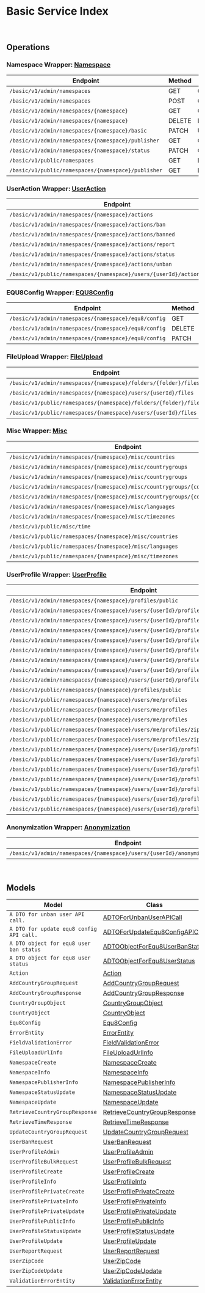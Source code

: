 # Basic Service Index

&nbsp;  

## Operations

### Namespace Wrapper:  [Namespace](../AccelByte.Sdk/Api/Basic/Wrapper/Namespace.cs)
| Endpoint | Method | ID | Class | Example |
|---|---|---|---|---|
| `/basic/v1/admin/namespaces` | GET | GetNamespaces | [GetNamespaces](../AccelByte.Sdk/Api/Basic/Operation/Namespace/GetNamespaces.cs) | [GetNamespaces](../samples/AccelByte.Sdk.Sample.Cli/ApiCommand/Basic/Namespace/GetNamespaces.cs) |
| `/basic/v1/admin/namespaces` | POST | CreateNamespace | [CreateNamespace](../AccelByte.Sdk/Api/Basic/Operation/Namespace/CreateNamespace.cs) | [CreateNamespace](../samples/AccelByte.Sdk.Sample.Cli/ApiCommand/Basic/Namespace/CreateNamespace.cs) |
| `/basic/v1/admin/namespaces/{namespace}` | GET | GetNamespace | [GetNamespace](../AccelByte.Sdk/Api/Basic/Operation/Namespace/GetNamespace.cs) | [GetNamespace](../samples/AccelByte.Sdk.Sample.Cli/ApiCommand/Basic/Namespace/GetNamespace.cs) |
| `/basic/v1/admin/namespaces/{namespace}` | DELETE | DeleteNamespace | [DeleteNamespace](../AccelByte.Sdk/Api/Basic/Operation/Namespace/DeleteNamespace.cs) | [DeleteNamespace](../samples/AccelByte.Sdk.Sample.Cli/ApiCommand/Basic/Namespace/DeleteNamespace.cs) |
| `/basic/v1/admin/namespaces/{namespace}/basic` | PATCH | UpdateNamespace | [UpdateNamespace](../AccelByte.Sdk/Api/Basic/Operation/Namespace/UpdateNamespace.cs) | [UpdateNamespace](../samples/AccelByte.Sdk.Sample.Cli/ApiCommand/Basic/Namespace/UpdateNamespace.cs) |
| `/basic/v1/admin/namespaces/{namespace}/publisher` | GET | GetNamespacePublisher | [GetNamespacePublisher](../AccelByte.Sdk/Api/Basic/Operation/Namespace/GetNamespacePublisher.cs) | [GetNamespacePublisher](../samples/AccelByte.Sdk.Sample.Cli/ApiCommand/Basic/Namespace/GetNamespacePublisher.cs) |
| `/basic/v1/admin/namespaces/{namespace}/status` | PATCH | ChangeNamespaceStatus | [ChangeNamespaceStatus](../AccelByte.Sdk/Api/Basic/Operation/Namespace/ChangeNamespaceStatus.cs) | [ChangeNamespaceStatus](../samples/AccelByte.Sdk.Sample.Cli/ApiCommand/Basic/Namespace/ChangeNamespaceStatus.cs) |
| `/basic/v1/public/namespaces` | GET | PublicGetNamespaces | [PublicGetNamespaces](../AccelByte.Sdk/Api/Basic/Operation/Namespace/PublicGetNamespaces.cs) | [PublicGetNamespaces](../samples/AccelByte.Sdk.Sample.Cli/ApiCommand/Basic/Namespace/PublicGetNamespaces.cs) |
| `/basic/v1/public/namespaces/{namespace}/publisher` | GET | PublicGetNamespacePublisher | [PublicGetNamespacePublisher](../AccelByte.Sdk/Api/Basic/Operation/Namespace/PublicGetNamespacePublisher.cs) | [PublicGetNamespacePublisher](../samples/AccelByte.Sdk.Sample.Cli/ApiCommand/Basic/Namespace/PublicGetNamespacePublisher.cs) |

### UserAction Wrapper:  [UserAction](../AccelByte.Sdk/Api/Basic/Wrapper/UserAction.cs)
| Endpoint | Method | ID | Class | Example |
|---|---|---|---|---|
| `/basic/v1/admin/namespaces/{namespace}/actions` | GET | GetActions | [GetActions](../AccelByte.Sdk/Api/Basic/Operation/UserAction/GetActions.cs) | [GetActions](../samples/AccelByte.Sdk.Sample.Cli/ApiCommand/Basic/UserAction/GetActions.cs) |
| `/basic/v1/admin/namespaces/{namespace}/actions/ban` | POST | BanUsers | [BanUsers](../AccelByte.Sdk/Api/Basic/Operation/UserAction/BanUsers.cs) | [BanUsers](../samples/AccelByte.Sdk.Sample.Cli/ApiCommand/Basic/UserAction/BanUsers.cs) |
| `/basic/v1/admin/namespaces/{namespace}/actions/banned` | GET | GetBannedUsers | [GetBannedUsers](../AccelByte.Sdk/Api/Basic/Operation/UserAction/GetBannedUsers.cs) | [GetBannedUsers](../samples/AccelByte.Sdk.Sample.Cli/ApiCommand/Basic/UserAction/GetBannedUsers.cs) |
| `/basic/v1/admin/namespaces/{namespace}/actions/report` | POST | ReportUser | [ReportUser](../AccelByte.Sdk/Api/Basic/Operation/UserAction/ReportUser.cs) | [ReportUser](../samples/AccelByte.Sdk.Sample.Cli/ApiCommand/Basic/UserAction/ReportUser.cs) |
| `/basic/v1/admin/namespaces/{namespace}/actions/status` | GET | GetUserStatus | [GetUserStatus](../AccelByte.Sdk/Api/Basic/Operation/UserAction/GetUserStatus.cs) | [GetUserStatus](../samples/AccelByte.Sdk.Sample.Cli/ApiCommand/Basic/UserAction/GetUserStatus.cs) |
| `/basic/v1/admin/namespaces/{namespace}/actions/unban` | POST | UnBanUsers | [UnBanUsers](../AccelByte.Sdk/Api/Basic/Operation/UserAction/UnBanUsers.cs) | [UnBanUsers](../samples/AccelByte.Sdk.Sample.Cli/ApiCommand/Basic/UserAction/UnBanUsers.cs) |
| `/basic/v1/public/namespaces/{namespace}/users/{userId}/actions/report` | POST | PublicReportUser | [PublicReportUser](../AccelByte.Sdk/Api/Basic/Operation/UserAction/PublicReportUser.cs) | [PublicReportUser](../samples/AccelByte.Sdk.Sample.Cli/ApiCommand/Basic/UserAction/PublicReportUser.cs) |

### EQU8Config Wrapper:  [EQU8Config](../AccelByte.Sdk/Api/Basic/Wrapper/EQU8Config.cs)
| Endpoint | Method | ID | Class | Example |
|---|---|---|---|---|
| `/basic/v1/admin/namespaces/{namespace}/equ8/config` | GET | GetConfig | [GetConfig](../AccelByte.Sdk/Api/Basic/Operation/EQU8Config/GetConfig.cs) | [GetConfig](../samples/AccelByte.Sdk.Sample.Cli/ApiCommand/Basic/EQU8Config/GetConfig.cs) |
| `/basic/v1/admin/namespaces/{namespace}/equ8/config` | DELETE | DeleteConfig | [DeleteConfig](../AccelByte.Sdk/Api/Basic/Operation/EQU8Config/DeleteConfig.cs) | [DeleteConfig](../samples/AccelByte.Sdk.Sample.Cli/ApiCommand/Basic/EQU8Config/DeleteConfig.cs) |
| `/basic/v1/admin/namespaces/{namespace}/equ8/config` | PATCH | UpdateConfig | [UpdateConfig](../AccelByte.Sdk/Api/Basic/Operation/EQU8Config/UpdateConfig.cs) | [UpdateConfig](../samples/AccelByte.Sdk.Sample.Cli/ApiCommand/Basic/EQU8Config/UpdateConfig.cs) |

### FileUpload Wrapper:  [FileUpload](../AccelByte.Sdk/Api/Basic/Wrapper/FileUpload.cs)
| Endpoint | Method | ID | Class | Example |
|---|---|---|---|---|
| `/basic/v1/admin/namespaces/{namespace}/folders/{folder}/files` | POST | GeneratedUploadUrl | [GeneratedUploadUrl](../AccelByte.Sdk/Api/Basic/Operation/FileUpload/GeneratedUploadUrl.cs) | [GeneratedUploadUrl](../samples/AccelByte.Sdk.Sample.Cli/ApiCommand/Basic/FileUpload/GeneratedUploadUrl.cs) |
| `/basic/v1/admin/namespaces/{namespace}/users/{userId}/files` | POST | GeneratedUserUploadContentUrl | [GeneratedUserUploadContentUrl](../AccelByte.Sdk/Api/Basic/Operation/FileUpload/GeneratedUserUploadContentUrl.cs) | [GeneratedUserUploadContentUrl](../samples/AccelByte.Sdk.Sample.Cli/ApiCommand/Basic/FileUpload/GeneratedUserUploadContentUrl.cs) |
| `/basic/v1/public/namespaces/{namespace}/folders/{folder}/files` | POST | PublicGeneratedUploadUrl | [PublicGeneratedUploadUrl](../AccelByte.Sdk/Api/Basic/Operation/FileUpload/PublicGeneratedUploadUrl.cs) | [PublicGeneratedUploadUrl](../samples/AccelByte.Sdk.Sample.Cli/ApiCommand/Basic/FileUpload/PublicGeneratedUploadUrl.cs) |
| `/basic/v1/public/namespaces/{namespace}/users/{userId}/files` | POST | PublicGeneratedUserUploadContentUrl | [PublicGeneratedUserUploadContentUrl](../AccelByte.Sdk/Api/Basic/Operation/FileUpload/PublicGeneratedUserUploadContentUrl.cs) | [PublicGeneratedUserUploadContentUrl](../samples/AccelByte.Sdk.Sample.Cli/ApiCommand/Basic/FileUpload/PublicGeneratedUserUploadContentUrl.cs) |

### Misc Wrapper:  [Misc](../AccelByte.Sdk/Api/Basic/Wrapper/Misc.cs)
| Endpoint | Method | ID | Class | Example |
|---|---|---|---|---|
| `/basic/v1/admin/namespaces/{namespace}/misc/countries` | GET | GetCountries | [GetCountries](../AccelByte.Sdk/Api/Basic/Operation/Misc/GetCountries.cs) | [GetCountries](../samples/AccelByte.Sdk.Sample.Cli/ApiCommand/Basic/Misc/GetCountries.cs) |
| `/basic/v1/admin/namespaces/{namespace}/misc/countrygroups` | GET | GetCountryGroups | [GetCountryGroups](../AccelByte.Sdk/Api/Basic/Operation/Misc/GetCountryGroups.cs) | [GetCountryGroups](../samples/AccelByte.Sdk.Sample.Cli/ApiCommand/Basic/Misc/GetCountryGroups.cs) |
| `/basic/v1/admin/namespaces/{namespace}/misc/countrygroups` | POST | AddCountryGroup | [AddCountryGroup](../AccelByte.Sdk/Api/Basic/Operation/Misc/AddCountryGroup.cs) | [AddCountryGroup](../samples/AccelByte.Sdk.Sample.Cli/ApiCommand/Basic/Misc/AddCountryGroup.cs) |
| `/basic/v1/admin/namespaces/{namespace}/misc/countrygroups/{countryGroupCode}` | PUT | UpdateCountryGroup | [UpdateCountryGroup](../AccelByte.Sdk/Api/Basic/Operation/Misc/UpdateCountryGroup.cs) | [UpdateCountryGroup](../samples/AccelByte.Sdk.Sample.Cli/ApiCommand/Basic/Misc/UpdateCountryGroup.cs) |
| `/basic/v1/admin/namespaces/{namespace}/misc/countrygroups/{countryGroupCode}` | DELETE | DeleteCountryGroup | [DeleteCountryGroup](../AccelByte.Sdk/Api/Basic/Operation/Misc/DeleteCountryGroup.cs) | [DeleteCountryGroup](../samples/AccelByte.Sdk.Sample.Cli/ApiCommand/Basic/Misc/DeleteCountryGroup.cs) |
| `/basic/v1/admin/namespaces/{namespace}/misc/languages` | GET | GetLanguages | [GetLanguages](../AccelByte.Sdk/Api/Basic/Operation/Misc/GetLanguages.cs) | [GetLanguages](../samples/AccelByte.Sdk.Sample.Cli/ApiCommand/Basic/Misc/GetLanguages.cs) |
| `/basic/v1/admin/namespaces/{namespace}/misc/timezones` | GET | GetTimeZones | [GetTimeZones](../AccelByte.Sdk/Api/Basic/Operation/Misc/GetTimeZones.cs) | [GetTimeZones](../samples/AccelByte.Sdk.Sample.Cli/ApiCommand/Basic/Misc/GetTimeZones.cs) |
| `/basic/v1/public/misc/time` | GET | PublicGetTime | [PublicGetTime](../AccelByte.Sdk/Api/Basic/Operation/Misc/PublicGetTime.cs) | [PublicGetTime](../samples/AccelByte.Sdk.Sample.Cli/ApiCommand/Basic/Misc/PublicGetTime.cs) |
| `/basic/v1/public/namespaces/{namespace}/misc/countries` | GET | PublicGetCountries | [PublicGetCountries](../AccelByte.Sdk/Api/Basic/Operation/Misc/PublicGetCountries.cs) | [PublicGetCountries](../samples/AccelByte.Sdk.Sample.Cli/ApiCommand/Basic/Misc/PublicGetCountries.cs) |
| `/basic/v1/public/namespaces/{namespace}/misc/languages` | GET | PublicGetLanguages | [PublicGetLanguages](../AccelByte.Sdk/Api/Basic/Operation/Misc/PublicGetLanguages.cs) | [PublicGetLanguages](../samples/AccelByte.Sdk.Sample.Cli/ApiCommand/Basic/Misc/PublicGetLanguages.cs) |
| `/basic/v1/public/namespaces/{namespace}/misc/timezones` | GET | PublicGetTimeZones | [PublicGetTimeZones](../AccelByte.Sdk/Api/Basic/Operation/Misc/PublicGetTimeZones.cs) | [PublicGetTimeZones](../samples/AccelByte.Sdk.Sample.Cli/ApiCommand/Basic/Misc/PublicGetTimeZones.cs) |

### UserProfile Wrapper:  [UserProfile](../AccelByte.Sdk/Api/Basic/Wrapper/UserProfile.cs)
| Endpoint | Method | ID | Class | Example |
|---|---|---|---|---|
| `/basic/v1/admin/namespaces/{namespace}/profiles/public` | POST | AdminGetUserProfilePublicInfoByIds | [AdminGetUserProfilePublicInfoByIds](../AccelByte.Sdk/Api/Basic/Operation/UserProfile/AdminGetUserProfilePublicInfoByIds.cs) | [AdminGetUserProfilePublicInfoByIds](../samples/AccelByte.Sdk.Sample.Cli/ApiCommand/Basic/UserProfile/AdminGetUserProfilePublicInfoByIds.cs) |
| `/basic/v1/admin/namespaces/{namespace}/users/{userId}/profiles` | GET | GetUserProfileInfo | [GetUserProfileInfo](../AccelByte.Sdk/Api/Basic/Operation/UserProfile/GetUserProfileInfo.cs) | [GetUserProfileInfo](../samples/AccelByte.Sdk.Sample.Cli/ApiCommand/Basic/UserProfile/GetUserProfileInfo.cs) |
| `/basic/v1/admin/namespaces/{namespace}/users/{userId}/profiles` | PUT | UpdateUserProfile | [UpdateUserProfile](../AccelByte.Sdk/Api/Basic/Operation/UserProfile/UpdateUserProfile.cs) | [UpdateUserProfile](../samples/AccelByte.Sdk.Sample.Cli/ApiCommand/Basic/UserProfile/UpdateUserProfile.cs) |
| `/basic/v1/admin/namespaces/{namespace}/users/{userId}/profiles` | DELETE | DeleteUserProfile | [DeleteUserProfile](../AccelByte.Sdk/Api/Basic/Operation/UserProfile/DeleteUserProfile.cs) | [DeleteUserProfile](../samples/AccelByte.Sdk.Sample.Cli/ApiCommand/Basic/UserProfile/DeleteUserProfile.cs) |
| `/basic/v1/admin/namespaces/{namespace}/users/{userId}/profiles/customAttributes` | GET | GetCustomAttributesInfo | [GetCustomAttributesInfo](../AccelByte.Sdk/Api/Basic/Operation/UserProfile/GetCustomAttributesInfo.cs) | [GetCustomAttributesInfo](../samples/AccelByte.Sdk.Sample.Cli/ApiCommand/Basic/UserProfile/GetCustomAttributesInfo.cs) |
| `/basic/v1/admin/namespaces/{namespace}/users/{userId}/profiles/customAttributes` | PUT | UpdateCustomAttributesPartially | [UpdateCustomAttributesPartially](../AccelByte.Sdk/Api/Basic/Operation/UserProfile/UpdateCustomAttributesPartially.cs) | [UpdateCustomAttributesPartially](../samples/AccelByte.Sdk.Sample.Cli/ApiCommand/Basic/UserProfile/UpdateCustomAttributesPartially.cs) |
| `/basic/v1/admin/namespaces/{namespace}/users/{userId}/profiles/privateCustomAttributes` | GET | GetPrivateCustomAttributesInfo | [GetPrivateCustomAttributesInfo](../AccelByte.Sdk/Api/Basic/Operation/UserProfile/GetPrivateCustomAttributesInfo.cs) | [GetPrivateCustomAttributesInfo](../samples/AccelByte.Sdk.Sample.Cli/ApiCommand/Basic/UserProfile/GetPrivateCustomAttributesInfo.cs) |
| `/basic/v1/admin/namespaces/{namespace}/users/{userId}/profiles/privateCustomAttributes` | PUT | UpdatePrivateCustomAttributesPartially | [UpdatePrivateCustomAttributesPartially](../AccelByte.Sdk/Api/Basic/Operation/UserProfile/UpdatePrivateCustomAttributesPartially.cs) | [UpdatePrivateCustomAttributesPartially](../samples/AccelByte.Sdk.Sample.Cli/ApiCommand/Basic/UserProfile/UpdatePrivateCustomAttributesPartially.cs) |
| `/basic/v1/admin/namespaces/{namespace}/users/{userId}/profiles/status` | PATCH | UpdateUserProfileStatus | [UpdateUserProfileStatus](../AccelByte.Sdk/Api/Basic/Operation/UserProfile/UpdateUserProfileStatus.cs) | [UpdateUserProfileStatus](../samples/AccelByte.Sdk.Sample.Cli/ApiCommand/Basic/UserProfile/UpdateUserProfileStatus.cs) |
| `/basic/v1/public/namespaces/{namespace}/profiles/public` | GET | PublicGetUserProfilePublicInfoByIds | [PublicGetUserProfilePublicInfoByIds](../AccelByte.Sdk/Api/Basic/Operation/UserProfile/PublicGetUserProfilePublicInfoByIds.cs) | [PublicGetUserProfilePublicInfoByIds](../samples/AccelByte.Sdk.Sample.Cli/ApiCommand/Basic/UserProfile/PublicGetUserProfilePublicInfoByIds.cs) |
| `/basic/v1/public/namespaces/{namespace}/users/me/profiles` | GET | GetMyProfileInfo | [GetMyProfileInfo](../AccelByte.Sdk/Api/Basic/Operation/UserProfile/GetMyProfileInfo.cs) | [GetMyProfileInfo](../samples/AccelByte.Sdk.Sample.Cli/ApiCommand/Basic/UserProfile/GetMyProfileInfo.cs) |
| `/basic/v1/public/namespaces/{namespace}/users/me/profiles` | PUT | UpdateMyProfile | [UpdateMyProfile](../AccelByte.Sdk/Api/Basic/Operation/UserProfile/UpdateMyProfile.cs) | [UpdateMyProfile](../samples/AccelByte.Sdk.Sample.Cli/ApiCommand/Basic/UserProfile/UpdateMyProfile.cs) |
| `/basic/v1/public/namespaces/{namespace}/users/me/profiles` | POST | CreateMyProfile | [CreateMyProfile](../AccelByte.Sdk/Api/Basic/Operation/UserProfile/CreateMyProfile.cs) | [CreateMyProfile](../samples/AccelByte.Sdk.Sample.Cli/ApiCommand/Basic/UserProfile/CreateMyProfile.cs) |
| `/basic/v1/public/namespaces/{namespace}/users/me/profiles/zipCode` | GET | GetMyZipCode | [GetMyZipCode](../AccelByte.Sdk/Api/Basic/Operation/UserProfile/GetMyZipCode.cs) | [GetMyZipCode](../samples/AccelByte.Sdk.Sample.Cli/ApiCommand/Basic/UserProfile/GetMyZipCode.cs) |
| `/basic/v1/public/namespaces/{namespace}/users/me/profiles/zipCode` | PATCH | UpdateMyZipCode | [UpdateMyZipCode](../AccelByte.Sdk/Api/Basic/Operation/UserProfile/UpdateMyZipCode.cs) | [UpdateMyZipCode](../samples/AccelByte.Sdk.Sample.Cli/ApiCommand/Basic/UserProfile/UpdateMyZipCode.cs) |
| `/basic/v1/public/namespaces/{namespace}/users/{userId}/profiles` | GET | PublicGetUserProfileInfo | [PublicGetUserProfileInfo](../AccelByte.Sdk/Api/Basic/Operation/UserProfile/PublicGetUserProfileInfo.cs) | [PublicGetUserProfileInfo](../samples/AccelByte.Sdk.Sample.Cli/ApiCommand/Basic/UserProfile/PublicGetUserProfileInfo.cs) |
| `/basic/v1/public/namespaces/{namespace}/users/{userId}/profiles` | PUT | PublicUpdateUserProfile | [PublicUpdateUserProfile](../AccelByte.Sdk/Api/Basic/Operation/UserProfile/PublicUpdateUserProfile.cs) | [PublicUpdateUserProfile](../samples/AccelByte.Sdk.Sample.Cli/ApiCommand/Basic/UserProfile/PublicUpdateUserProfile.cs) |
| `/basic/v1/public/namespaces/{namespace}/users/{userId}/profiles` | POST | PublicCreateUserProfile | [PublicCreateUserProfile](../AccelByte.Sdk/Api/Basic/Operation/UserProfile/PublicCreateUserProfile.cs) | [PublicCreateUserProfile](../samples/AccelByte.Sdk.Sample.Cli/ApiCommand/Basic/UserProfile/PublicCreateUserProfile.cs) |
| `/basic/v1/public/namespaces/{namespace}/users/{userId}/profiles/customAttributes` | GET | PublicGetCustomAttributesInfo | [PublicGetCustomAttributesInfo](../AccelByte.Sdk/Api/Basic/Operation/UserProfile/PublicGetCustomAttributesInfo.cs) | [PublicGetCustomAttributesInfo](../samples/AccelByte.Sdk.Sample.Cli/ApiCommand/Basic/UserProfile/PublicGetCustomAttributesInfo.cs) |
| `/basic/v1/public/namespaces/{namespace}/users/{userId}/profiles/customAttributes` | PUT | PublicUpdateCustomAttributesPartially | [PublicUpdateCustomAttributesPartially](../AccelByte.Sdk/Api/Basic/Operation/UserProfile/PublicUpdateCustomAttributesPartially.cs) | [PublicUpdateCustomAttributesPartially](../samples/AccelByte.Sdk.Sample.Cli/ApiCommand/Basic/UserProfile/PublicUpdateCustomAttributesPartially.cs) |
| `/basic/v1/public/namespaces/{namespace}/users/{userId}/profiles/public` | GET | PublicGetUserProfilePublicInfo | [PublicGetUserProfilePublicInfo](../AccelByte.Sdk/Api/Basic/Operation/UserProfile/PublicGetUserProfilePublicInfo.cs) | [PublicGetUserProfilePublicInfo](../samples/AccelByte.Sdk.Sample.Cli/ApiCommand/Basic/UserProfile/PublicGetUserProfilePublicInfo.cs) |
| `/basic/v1/public/namespaces/{namespace}/users/{userId}/profiles/status` | PATCH | PublicUpdateUserProfileStatus | [PublicUpdateUserProfileStatus](../AccelByte.Sdk/Api/Basic/Operation/UserProfile/PublicUpdateUserProfileStatus.cs) | [PublicUpdateUserProfileStatus](../samples/AccelByte.Sdk.Sample.Cli/ApiCommand/Basic/UserProfile/PublicUpdateUserProfileStatus.cs) |

### Anonymization Wrapper:  [Anonymization](../AccelByte.Sdk/Api/Basic/Wrapper/Anonymization.cs)
| Endpoint | Method | ID | Class | Example |
|---|---|---|---|---|
| `/basic/v1/admin/namespaces/{namespace}/users/{userId}/anonymization/profiles` | DELETE | AnonymizeUserProfile | [AnonymizeUserProfile](../AccelByte.Sdk/Api/Basic/Operation/Anonymization/AnonymizeUserProfile.cs) | [AnonymizeUserProfile](../samples/AccelByte.Sdk.Sample.Cli/ApiCommand/Basic/Anonymization/AnonymizeUserProfile.cs) |


&nbsp;  

## Models

| Model | Class |
|---|---|
| `A DTO for unban user API call.` | [ADTOForUnbanUserAPICall](../AccelByte.Sdk/Api/Basic/Model/ADTOForUnbanUserAPICall.cs) |
| `A DTO for update equ8 config API call.` | [ADTOForUpdateEqu8ConfigAPICall](../AccelByte.Sdk/Api/Basic/Model/ADTOForUpdateEqu8ConfigAPICall.cs) |
| `A DTO object for equ8 user ban status` | [ADTOObjectForEqu8UserBanStatus](../AccelByte.Sdk/Api/Basic/Model/ADTOObjectForEqu8UserBanStatus.cs) |
| `A DTO object for equ8 user status` | [ADTOObjectForEqu8UserStatus](../AccelByte.Sdk/Api/Basic/Model/ADTOObjectForEqu8UserStatus.cs) |
| `Action` | [Action](../AccelByte.Sdk/Api/Basic/Model/Action.cs) |
| `AddCountryGroupRequest` | [AddCountryGroupRequest](../AccelByte.Sdk/Api/Basic/Model/AddCountryGroupRequest.cs) |
| `AddCountryGroupResponse` | [AddCountryGroupResponse](../AccelByte.Sdk/Api/Basic/Model/AddCountryGroupResponse.cs) |
| `CountryGroupObject` | [CountryGroupObject](../AccelByte.Sdk/Api/Basic/Model/CountryGroupObject.cs) |
| `CountryObject` | [CountryObject](../AccelByte.Sdk/Api/Basic/Model/CountryObject.cs) |
| `Equ8Config` | [Equ8Config](../AccelByte.Sdk/Api/Basic/Model/Equ8Config.cs) |
| `ErrorEntity` | [ErrorEntity](../AccelByte.Sdk/Api/Basic/Model/ErrorEntity.cs) |
| `FieldValidationError` | [FieldValidationError](../AccelByte.Sdk/Api/Basic/Model/FieldValidationError.cs) |
| `FileUploadUrlInfo` | [FileUploadUrlInfo](../AccelByte.Sdk/Api/Basic/Model/FileUploadUrlInfo.cs) |
| `NamespaceCreate` | [NamespaceCreate](../AccelByte.Sdk/Api/Basic/Model/NamespaceCreate.cs) |
| `NamespaceInfo` | [NamespaceInfo](../AccelByte.Sdk/Api/Basic/Model/NamespaceInfo.cs) |
| `NamespacePublisherInfo` | [NamespacePublisherInfo](../AccelByte.Sdk/Api/Basic/Model/NamespacePublisherInfo.cs) |
| `NamespaceStatusUpdate` | [NamespaceStatusUpdate](../AccelByte.Sdk/Api/Basic/Model/NamespaceStatusUpdate.cs) |
| `NamespaceUpdate` | [NamespaceUpdate](../AccelByte.Sdk/Api/Basic/Model/NamespaceUpdate.cs) |
| `RetrieveCountryGroupResponse` | [RetrieveCountryGroupResponse](../AccelByte.Sdk/Api/Basic/Model/RetrieveCountryGroupResponse.cs) |
| `RetrieveTimeResponse` | [RetrieveTimeResponse](../AccelByte.Sdk/Api/Basic/Model/RetrieveTimeResponse.cs) |
| `UpdateCountryGroupRequest` | [UpdateCountryGroupRequest](../AccelByte.Sdk/Api/Basic/Model/UpdateCountryGroupRequest.cs) |
| `UserBanRequest` | [UserBanRequest](../AccelByte.Sdk/Api/Basic/Model/UserBanRequest.cs) |
| `UserProfileAdmin` | [UserProfileAdmin](../AccelByte.Sdk/Api/Basic/Model/UserProfileAdmin.cs) |
| `UserProfileBulkRequest` | [UserProfileBulkRequest](../AccelByte.Sdk/Api/Basic/Model/UserProfileBulkRequest.cs) |
| `UserProfileCreate` | [UserProfileCreate](../AccelByte.Sdk/Api/Basic/Model/UserProfileCreate.cs) |
| `UserProfileInfo` | [UserProfileInfo](../AccelByte.Sdk/Api/Basic/Model/UserProfileInfo.cs) |
| `UserProfilePrivateCreate` | [UserProfilePrivateCreate](../AccelByte.Sdk/Api/Basic/Model/UserProfilePrivateCreate.cs) |
| `UserProfilePrivateInfo` | [UserProfilePrivateInfo](../AccelByte.Sdk/Api/Basic/Model/UserProfilePrivateInfo.cs) |
| `UserProfilePrivateUpdate` | [UserProfilePrivateUpdate](../AccelByte.Sdk/Api/Basic/Model/UserProfilePrivateUpdate.cs) |
| `UserProfilePublicInfo` | [UserProfilePublicInfo](../AccelByte.Sdk/Api/Basic/Model/UserProfilePublicInfo.cs) |
| `UserProfileStatusUpdate` | [UserProfileStatusUpdate](../AccelByte.Sdk/Api/Basic/Model/UserProfileStatusUpdate.cs) |
| `UserProfileUpdate` | [UserProfileUpdate](../AccelByte.Sdk/Api/Basic/Model/UserProfileUpdate.cs) |
| `UserReportRequest` | [UserReportRequest](../AccelByte.Sdk/Api/Basic/Model/UserReportRequest.cs) |
| `UserZipCode` | [UserZipCode](../AccelByte.Sdk/Api/Basic/Model/UserZipCode.cs) |
| `UserZipCodeUpdate` | [UserZipCodeUpdate](../AccelByte.Sdk/Api/Basic/Model/UserZipCodeUpdate.cs) |
| `ValidationErrorEntity` | [ValidationErrorEntity](../AccelByte.Sdk/Api/Basic/Model/ValidationErrorEntity.cs) |
